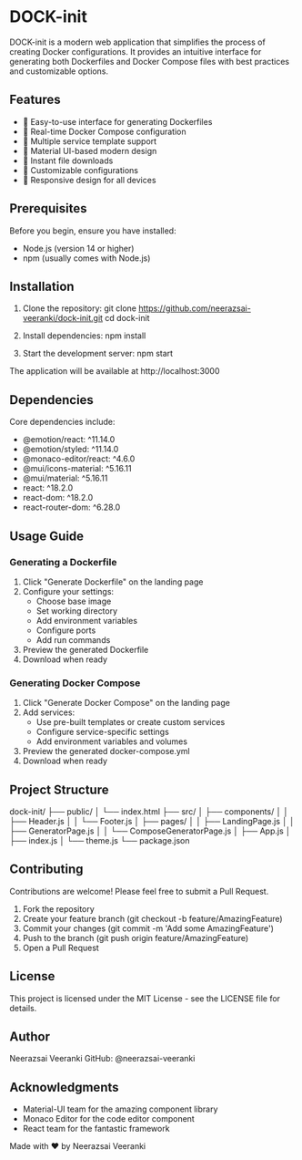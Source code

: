 # DOCK-init

DOCK-init is a modern web application that simplifies the process of creating Docker configurations. It provides an intuitive interface for generating both Dockerfiles and Docker Compose files with best practices and customizable options.

## Features

- 🚀 Easy-to-use interface for generating Dockerfiles
- 🔄 Real-time Docker Compose configuration
- 📝 Multiple service template support
- 🎨 Material UI-based modern design
- 💾 Instant file downloads
- 🔧 Customizable configurations
- 📱 Responsive design for all devices

## Prerequisites

Before you begin, ensure you have installed:
- Node.js (version 14 or higher)
- npm (usually comes with Node.js)

## Installation

1. Clone the repository:
git clone https://github.com/neerazsai-veeranki/dock-init.git
cd dock-init

2. Install dependencies:
npm install

3. Start the development server:
npm start

The application will be available at http://localhost:3000

## Dependencies

Core dependencies include:
- @emotion/react: ^11.14.0
- @emotion/styled: ^11.14.0
- @monaco-editor/react: ^4.6.0
- @mui/icons-material: ^5.16.11
- @mui/material: ^5.16.11
- react: ^18.2.0
- react-dom: ^18.2.0
- react-router-dom: ^6.28.0

## Usage Guide

### Generating a Dockerfile

1. Click "Generate Dockerfile" on the landing page
2. Configure your settings:
   - Choose base image
   - Set working directory
   - Add environment variables
   - Configure ports
   - Add run commands
3. Preview the generated Dockerfile
4. Download when ready

### Generating Docker Compose

1. Click "Generate Docker Compose" on the landing page
2. Add services:
   - Use pre-built templates or create custom services
   - Configure service-specific settings
   - Add environment variables and volumes
3. Preview the generated docker-compose.yml
4. Download when ready

## Project Structure

dock-init/
├── public/
│   └── index.html
├── src/
│   ├── components/
│   │   ├── Header.js
│   │   └── Footer.js
│   ├── pages/
│   │   ├── LandingPage.js
│   │   ├── GeneratorPage.js
│   │   └── ComposeGeneratorPage.js
│   ├── App.js
│   ├── index.js
│   └── theme.js
└── package.json

## Contributing

Contributions are welcome! Please feel free to submit a Pull Request.

1. Fork the repository
2. Create your feature branch (git checkout -b feature/AmazingFeature)
3. Commit your changes (git commit -m 'Add some AmazingFeature')
4. Push to the branch (git push origin feature/AmazingFeature)
5. Open a Pull Request

## License

This project is licensed under the MIT License - see the LICENSE file for details.

## Author

Neerazsai Veeranki
GitHub: @neerazsai-veeranki

## Acknowledgments

- Material-UI team for the amazing component library
- Monaco Editor for the code editor component
- React team for the fantastic framework

Made with ❤️ by Neerazsai Veeranki